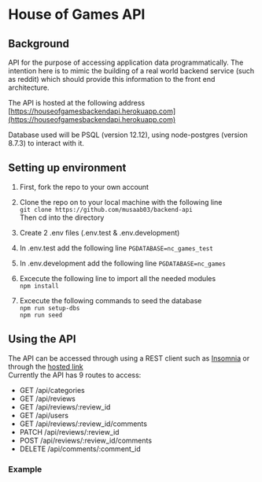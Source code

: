 # House of Games API

## Background

API for the purpose of accessing application data programmatically. The intention here is to mimic the building of a real world backend service (such as reddit) which should provide this information to the front end architecture.

The API is hosted at the following address [https://houseofgamesbackendapi.herokuapp.com](https://houseofgamesbackendapi.herokuapp.com)

Database used will be PSQL (version 12.12), using node-postgres (version 8.7.3) to interact with it.

## Setting up environment

1. First, fork the repo to your own account
2. Clone the repo on to your local machine with the following line </br>
  ``
  git clone https://github.com/musaab03/backend-api
  ``
  </br>Then cd into the directory

3. Create 2 .env files (.env.test & .env.development)

4. In .env.test add the following line ``PGDATABASE=nc_games_test``

5. In .env.development add the following line  ``PGDATABASE=nc_games``

6. Excecute the following line to import all the needed modules </br>
   ``
   npm install
   ``
7. Excecute the following commands to seed the database  </br>``npm run setup-dbs``</br> ``npm run seed``

## Using the API

The API can be accessed through using a REST client such as [Insomnia](https://insomnia.rest/download) or through the [hosted link](https://houseofgamesbackendapi.herokuapp.com) </br>
Currently the API has 9 routes to access:
- GET /api/categories
- GET /api/reviews
- GET /api/reviews/:review_id
- GET /api/users
- GET /api/reviews/:review_id/comments
- PATCH /api/reviews/:review_id
- POST /api/reviews/:review_id/comments
- DELETE /api/comments/:comment_id

### Example
